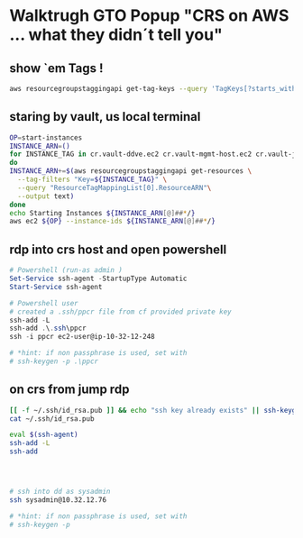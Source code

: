 # Walktrugh GTO Popup  "CRS on AWS ... what they didn´t tell you"
## show `em Tags !
```bash
aws resourcegroupstaggingapi get-tag-keys --query 'TagKeys[?starts_with(@, `cr.`)]'
```
## staring by vault, us local terminal

```bash
OP=start-instances
INSTANCE_ARN=()
for INSTANCE_TAG in cr.vault-ddve.ec2 cr.vault-mgmt-host.ec2 cr.vault-jump-host.ec2
do
INSTANCE_ARN+=$(aws resourcegroupstaggingapi get-resources \
  --tag-filters "Key=${INSTANCE_TAG}" \
  --query "ResourceTagMappingList[0].ResourceARN"\
  --output text)
done
echo Starting Instances ${INSTANCE_ARN[@]##*/}
aws ec2 ${OP} --instance-ids ${INSTANCE_ARN[@]##*/}
```
## rdp into crs host and open powershell

```powershell
# Powershell (run-as admin )
Set-Service ssh-agent -StartupType Automatic
Start-Service ssh-agent

# Powershell user
# created a .ssh/ppcr file from cf provided private key
ssh-add -L
ssh-add .\.ssh\ppcr
ssh -i ppcr ec2-user@ip-10-32-12-248

# *hint: if non passphrase is used, set with 
# ssh-keygen -p .\ppcr
```

## on crs from jump rdp
```bash
[[ -f ~/.ssh/id_rsa.pub ]] && echo "ssh key already exists" || ssh-keygen -t rsa -b 4096 -f ~/.ssh/id_rsa
cat ~/.ssh/id_rsa.pub
```
```bash
eval $(ssh-agent)
ssh-add -L
ssh-add
```
```bash

```
```bash

```

```bash

# ssh into dd as sysadmin 
ssh sysadmin@10.32.12.76

# *hint: if non passphrase is used, set with 
# ssh-keygen -p
```
